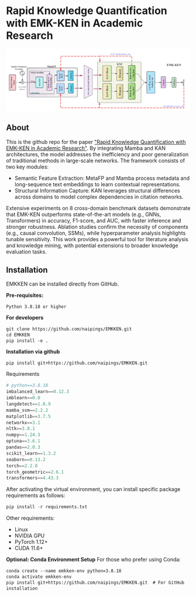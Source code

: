 # Rapid Knowledge Quantification with EMK-KEN in Academic Research

<img width="800" alt="emkken_plot" src="./assets/model1.jpg">

## About

This is the github repo for the paper ["Rapid Knowledge Quantification with EMK-KEN in Academic Research"]().
By integrating Mamba and KAN architectures, the model addresses the inefficiency and poor generalization of traditional methods in large-scale networks. The framework consists of two key modules:

- Semantic Feature Extraction: MetaFP and Mamba process metadata and long-sequence text embeddings to learn contextual representations.
- Structural Information Capture: KAN leverages structural differences across domains to model complex dependencies in citation networks.

Extensive experiments on 8 cross-domain benchmark datasets demonstrate that EMK-KEN outperforms state-of-the-art models (e.g., GNNs, Transformers) in accuracy, F1-score, and AUC, with faster inference and stronger robustness. Ablation studies confirm the necessity of components (e.g., causal convolution, SSMs), while hyperparameter analysis highlights tunable sensitivity. This work provides a powerful tool for literature analysis and knowledge mining, with potential extensions to broader knowledge evaluation tasks.

## Installation
EMKKEN can be installed directly from GitHub.

**Pre-requisites:**

```
Python 3.8.18 or higher
```

**For developers**

```
git clone https://github.com/naipings/EMKKEN.git
cd EMKKEN
pip install -e .
```

**Installation via github**

```
pip install git+https://github.com/naipings/EMKKEN.git
```

Requirements

```python
# python==3.8.18
imbalanced_learn==0.12.3
imblearn==0.0
langdetect==1.0.9
mamba_ssm==2.2.2
matplotlib==3.7.5
networkx==3.1
nltk==3.8.1
numpy==1.24.3
optuna==3.6.1
pandas==2.0.3
scikit_learn==1.3.2
seaborn==0.13.2
torch==2.2.0
torch_geometric==2.6.1
transformers==4.43.3
```

After activating the virtual environment, you can install specific package requirements as follows:
```python
pip install -r requirements.txt
```

Other requirements:
- Linux
- NVIDIA GPU
- PyTorch 1.12+
- CUDA 11.6+

**Optional: Conda Environment Setup**
For those who prefer using Conda:
```
conda create --name emkken-env python=3.8.18
conda activate emkken-env
pip install git+https://github.com/naipings/EMKKEN.git  # For GitHub installation
```

